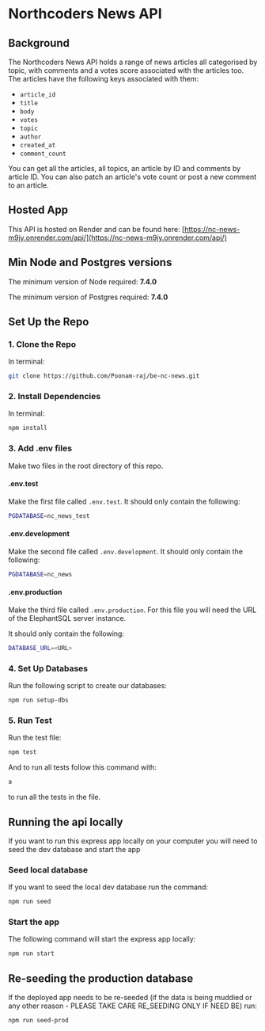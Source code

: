 # Northcoders News API

## Background

The Northcoders News API holds a range of news articles all categorised by topic, with comments and a votes score associated with the articles too. The articles have the following keys associated with them:

- `article_id`
- `title`
- `body`
- `votes`
- `topic`
- `author`
- `created_at`
- `comment_count`

You can get all the articles, all topics, an article by ID and comments by article ID. You can also patch an article's vote count or post a new comment to an article.

## Hosted App

This API is hosted on Render and can be found here: [https://nc-news-m9jy.onrender.com/api/](https://nc-news-m9jy.onrender.com/api/)

## Min Node and Postgres versions

The minimum version of Node required: <b>7.4.0</b>

The minimum version of Postgres required: <b> 7.4.0</b>

## Set Up the Repo

### 1. Clone the Repo

In terminal:

```bash
git clone https://github.com/Poonam-raj/be-nc-news.git
```

### 2. Install Dependencies

In terminal:

```bash
npm install
```

### 3. Add .env files

Make two files in the root directory of this repo.

#### .env.test

Make the first file called `.env.test`. It should only contain the following:

```bash
PGDATABASE=nc_news_test
```

#### .env.development

Make the second file called `.env.development`. It should only contain the following:

```bash
PGDATABASE=nc_news
```

#### .env.production

Make the third file called `.env.production`. For this file you will need the URL of the ElephantSQL server instance.

It should only contain the following:

```bash
DATABASE_URL=<URL>
```

### 4. Set Up Databases

Run the following script to create our databases:

```bash
npm run setup-dbs
```

### 5. Run Test

Run the test file:

```bash
npm test
```

And to run all tests follow this command with:

```bash
a
```

to run all the tests in the file.

## Running the api locally

If you want to run this express app locally on your computer you will need to seed the dev database and start the app

### Seed local database

If you want to seed the local dev database run the command:

```bash
npm run seed
```

### Start the app

The following command will start the express app locally:

```bash
npm run start
```

## Re-seeding the production database

If the deployed app needs to be re-seeded (if the data is being muddied or any other reason - PLEASE TAKE CARE RE_SEEDING ONLY IF NEED BE) run:

```bash
npm run seed-prod
```
